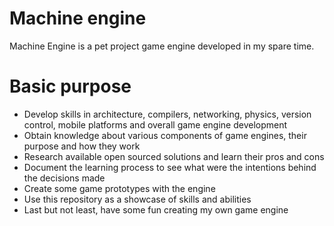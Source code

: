 # Machine engine

Machine Engine is a pet project game engine developed in my spare time.

# Basic purpose

  - Develop skills in architecture, compilers, networking, physics, version control, mobile platforms and overall game engine development
  - Obtain knowledge about various components of game engines, their purpose and how they work
  - Research available open sourced solutions and learn their pros and cons
  - Document the learning process to see what were the intentions behind the decisions made
  - Create some game prototypes with the engine
  - Use this repository as a showcase of skills and abilities
  - Last but not least, have some fun creating my own game engine
